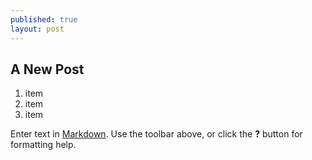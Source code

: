 ```yaml
---
published: true
layout: post
---
```



## A New Post

1. item
2. item
3. item

Enter text in [Markdown](http://daringfireball.net/projects/markdown/). Use the toolbar above, or click the **?** button for formatting help.
